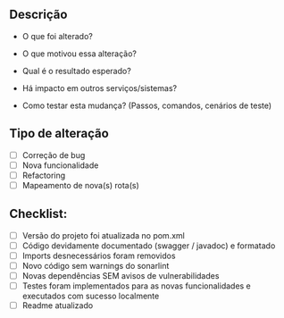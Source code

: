 ## Descrição

* O que foi alterado?

* O que motivou essa alteração?

* Qual é o resultado esperado?

* Há impacto em outros serviços/sistemas?

* Como testar esta mudança? (Passos, comandos, cenários de teste)


## Tipo de alteração

- [ ] Correção de bug
- [ ] Nova funcionalidade
- [ ] Refactoring
- [ ] Mapeamento de nova(s) rota(s)

## Checklist:

- [ ] Versão do projeto foi atualizada no pom.xml
- [ ] Código devidamente documentado (swagger / javadoc) e formatado
- [ ] Imports desnecessários foram removidos
- [ ] Novo código sem warnings do sonarlint
- [ ] Novas dependências SEM avisos de vulnerabilidades
- [ ] Testes foram implementados para as novas funcionalidades e executados com sucesso localmente
- [ ] Readme atualizado
